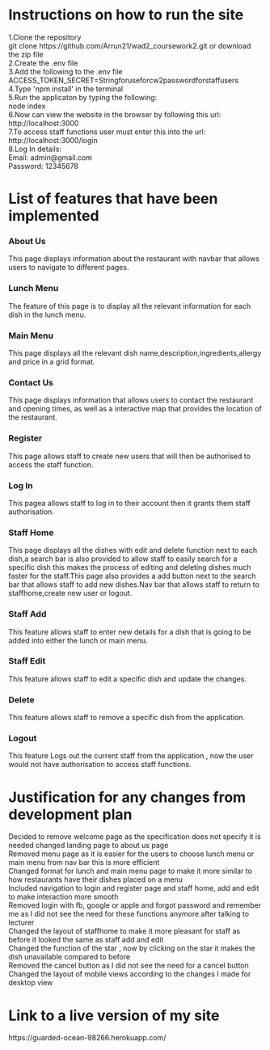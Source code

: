 <h1>Instructions on how to run the site</h1>
1.Clone the repository
<br>
git clone https://github.com/Arrun21/wad2_coursework2.git    
or download the zip file
<br>
2.Create the .env file 
<br>
3.Add the following to the .env file <br>
ACCESS_TOKEN_SECRET=Stringforuseforcw2passwordforstaffusers
<br>
4.Type 'npm install' in the terminal <br>  
5.Run the applicaton by typing the following:<br>
node index
<br>
6.Now can view the website in the browser by following this url:<br>
http://localhost:3000
<br>
7.To access staff functions user must enter this into the url:<br>
http://localhost:3000/login
<br>
8.Log In details:<br>
Email: admin@gmail.com<br>
Password: 12345678


<h1>List of features that have been implemented</h1>
<h3>About Us</h3>
<p>This page displays information about the restaurant with navbar that allows users to navigate to different pages.</p>
<h3>Lunch Menu</h3>
<p>The feature of this page is to display all the relevant information for each dish in the lunch menu.</p>
<h3>Main Menu</h3>
<p>This page displays all the relevant dish name,description,ingredients,allergy and price in a grid format.</p>
<h3>Contact Us</h3>
<p>This page displays information that allows users to contact the restaurant and opening times, as well as a interactive map that provides the location of the restaurant.</p>
<h3>Register</h3>
<p>This page allows staff to create new users that will then be authorised to access the staff function.</p>
<h3>Log In</h3>
<p>This pagea allows staff to log in to their account then it grants them staff authorisation.</p>
<h3>Staff Home</h3>
<p>This page displays all the dishes with edit and delete function next to each dish,a search bar is also provided to allow staff to easily search for a specific dish this makes the process of editing and deleting dishes much faster for the staff.This page also provides a add button next to the search bar that allows staff to add new dishes.Nav bar that allows staff to return to staffhome,create new user or logout.</p>
<h3>Staff Add</h3>
<p>This feature allows staff to enter new details for a dish that is going to be added into either the lunch or main menu.</p>
<h3>Staff Edit</h3>
<p>This feature allows staff to edit a specific dish and update the changes.</p>
<h3>Delete</h3>
<p>This feature allows staff to remove a specific dish from the application.</p>
<h3>Logout</h3>
<p>This feature Logs out the current staff from the application , now the user would not have authorisation to access staff functions. </p>

<h1>Justification for any changes from development plan</h1>

Decided to remove welcome page as the specification does not specify it is needed changed landing page to about us page<br>
Removed menu page as it is easier for the users to choose lunch menu or main menu from nav bar this is more efficient<br>
Changed format for lunch and main menu page to make it more similar to how restaurants have their dishes placed on a menu<br>
Included navigation to login and register page and staff home, add and edit to make interaction more smooth<br>
Removed login with fb, google or apple and forgot password and remember me as I did not see the need for these functions anymore after talking to lecturer<br>
Changed the layout of staffhome to make it more pleasant for staff as before it looked the same as staff add and edit<br>
Changed the function of the star , now by clicking on the star it makes the dish unavailable compared to before<br>
Removed the cancel button as I did not see the need for a cancel button<br>
Changed the layout of mobile views according to the changes I made for desktop view

<h1>Link to a live version of my site</h1>
https://guarded-ocean-98266.herokuapp.com/